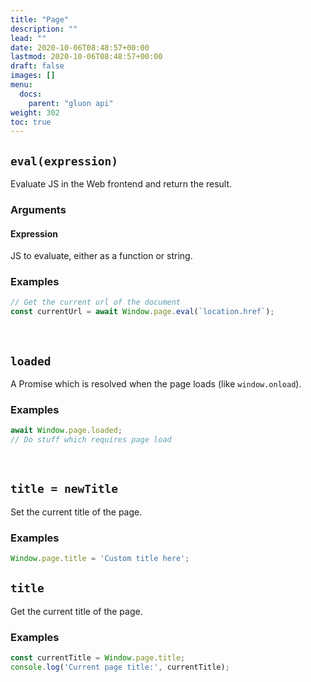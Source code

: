 ```yaml
---
title: "Page"
description: ""
lead: ""
date: 2020-10-06T08:48:57+00:00
lastmod: 2020-10-06T08:48:57+00:00
draft: false
images: []
menu:
  docs:
    parent: "gluon api"
weight: 302
toc: true
---
```


## `eval(expression)`
Evaluate JS in the Web frontend and return the result.

### Arguments

#### Expression
JS to evaluate, either as a function or string.

### Examples

```js
// Get the current url of the document
const currentUrl = await Window.page.eval(`location.href`);
```

<br>

## `loaded`
A Promise which is resolved when the page loads (like `window.onload`).

### Examples

```js
await Window.page.loaded;
// Do stuff which requires page load
```

<br>

## `title = newTitle`
Set the current title of the page.

### Examples

```js
Window.page.title = 'Custom title here';
```

## `title`
Get the current title of the page.

### Examples
```js
const currentTitle = Window.page.title;
console.log('Current page title:', currentTitle);
```
